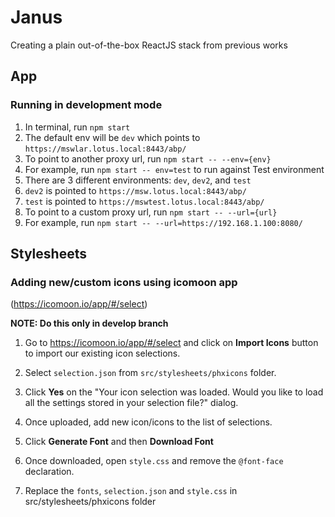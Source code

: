 # Janus
Creating a plain out-of-the-box ReactJS stack from previous works

## App

### Running in development mode
1. In terminal, run ```npm start```
2. The default env will be ```dev``` which points to ```https://mswlar.lotus.local:8443/abp/```
3. To point to another proxy url, run ```npm start -- --env={env}```
4. For example, run ```npm start -- env=test``` to run against Test environment
5. There are 3 different environments: ```dev```, ```dev2```, and ```test```
6. ```dev2``` is pointed to ```https://msw.lotus.local:8443/abp/```
7. ```test``` is pointed to ```https://mswtest.lotus.local:8443/abp/```
8. To point to a custom proxy url, run ```npm start -- --url={url}```
9. For example, run ```npm start -- --url=https://192.168.1.100:8080/```

## Stylesheets
### Adding new/custom icons using icomoon app
(https://icomoon.io/app/#/select)

**NOTE: Do this only in develop branch**

1. Go to https://icomoon.io/app/#/select and click on **Import Icons** button to import our existing icon selections.

2. Select ```selection.json``` from ```src/stylesheets/phxicons``` folder.

3. Click **Yes** on the "Your icon selection was loaded.
Would you like to load all the settings stored in your selection file?" dialog.

4. Once uploaded, add new icon/icons to the list of selections.

5. Click **Generate Font** and then **Download Font**

6. Once downloaded, open ```style.css``` and remove the ```@font-face``` declaration.

7. Replace the ```fonts```, ```selection.json``` and ```style.css``` in src/stylesheets/phxicons folder 

